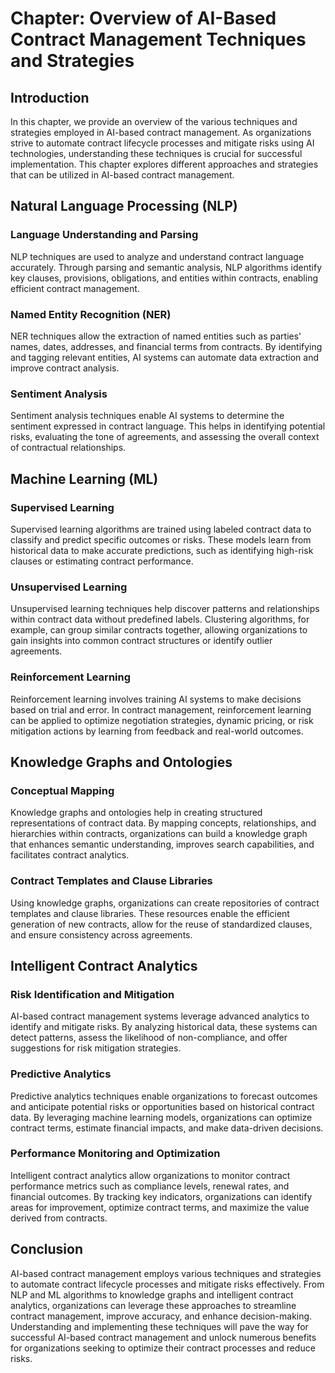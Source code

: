 Chapter: Overview of AI-Based Contract Management Techniques and Strategies
===========================================================================

Introduction
------------

In this chapter, we provide an overview of the various techniques and strategies employed in AI-based contract management. As organizations strive to automate contract lifecycle processes and mitigate risks using AI technologies, understanding these techniques is crucial for successful implementation. This chapter explores different approaches and strategies that can be utilized in AI-based contract management.

Natural Language Processing (NLP)
---------------------------------

### Language Understanding and Parsing

NLP techniques are used to analyze and understand contract language accurately. Through parsing and semantic analysis, NLP algorithms identify key clauses, provisions, obligations, and entities within contracts, enabling efficient contract management.

### Named Entity Recognition (NER)

NER techniques allow the extraction of named entities such as parties' names, dates, addresses, and financial terms from contracts. By identifying and tagging relevant entities, AI systems can automate data extraction and improve contract analysis.

### Sentiment Analysis

Sentiment analysis techniques enable AI systems to determine the sentiment expressed in contract language. This helps in identifying potential risks, evaluating the tone of agreements, and assessing the overall context of contractual relationships.

Machine Learning (ML)
---------------------

### Supervised Learning

Supervised learning algorithms are trained using labeled contract data to classify and predict specific outcomes or risks. These models learn from historical data to make accurate predictions, such as identifying high-risk clauses or estimating contract performance.

### Unsupervised Learning

Unsupervised learning techniques help discover patterns and relationships within contract data without predefined labels. Clustering algorithms, for example, can group similar contracts together, allowing organizations to gain insights into common contract structures or identify outlier agreements.

### Reinforcement Learning

Reinforcement learning involves training AI systems to make decisions based on trial and error. In contract management, reinforcement learning can be applied to optimize negotiation strategies, dynamic pricing, or risk mitigation actions by learning from feedback and real-world outcomes.

Knowledge Graphs and Ontologies
-------------------------------

### Conceptual Mapping

Knowledge graphs and ontologies help in creating structured representations of contract data. By mapping concepts, relationships, and hierarchies within contracts, organizations can build a knowledge graph that enhances semantic understanding, improves search capabilities, and facilitates contract analytics.

### Contract Templates and Clause Libraries

Using knowledge graphs, organizations can create repositories of contract templates and clause libraries. These resources enable the efficient generation of new contracts, allow for the reuse of standardized clauses, and ensure consistency across agreements.

Intelligent Contract Analytics
------------------------------

### Risk Identification and Mitigation

AI-based contract management systems leverage advanced analytics to identify and mitigate risks. By analyzing historical data, these systems can detect patterns, assess the likelihood of non-compliance, and offer suggestions for risk mitigation strategies.

### Predictive Analytics

Predictive analytics techniques enable organizations to forecast outcomes and anticipate potential risks or opportunities based on historical contract data. By leveraging machine learning models, organizations can optimize contract terms, estimate financial impacts, and make data-driven decisions.

### Performance Monitoring and Optimization

Intelligent contract analytics allow organizations to monitor contract performance metrics such as compliance levels, renewal rates, and financial outcomes. By tracking key indicators, organizations can identify areas for improvement, optimize contract terms, and maximize the value derived from contracts.

Conclusion
----------

AI-based contract management employs various techniques and strategies to automate contract lifecycle processes and mitigate risks effectively. From NLP and ML algorithms to knowledge graphs and intelligent contract analytics, organizations can leverage these approaches to streamline contract management, improve accuracy, and enhance decision-making. Understanding and implementing these techniques will pave the way for successful AI-based contract management and unlock numerous benefits for organizations seeking to optimize their contract processes and reduce risks.
